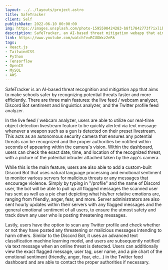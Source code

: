 ```yaml
---
layout: ../../layouts/project.astro
title: SafeTracker
client: Self
publishDate: 2022-06-10 00:00:00
img: https://images.unsplash.com/photo-1595590424283-b8f17842773f?ixlib=rb-4.0.3&ixid=MnwxMjA3fDB8MHxwaG90by1wYWdlfHx8fGVufDB8fHx8&auto=format&fit=crop&w=2670&q=80
description: SafeTracker, an AI-based threat mitigation webapp that aims to make schools safer by recognizing potential threats faster and more efficiently. 
link: https://www.youtube.com/watch?v=RCUOWxz2eRk
tags:
- React.js
- TailwindCSS
- Python
- Tensorflow
- OpenCV
- MySQL
- AWS
---
```


SafeTracker is an AI-based threat recognition and mitigation app that aims to make schools safer by recognizing potential threats faster and more efficiently. There are three main features: the live feed / webcam analyzer, Discord Bot sentiment and linguistics analyzer, and the Twitter profile feed analyzer.

In the live feed / webcam analyzer, users are able to utilize our real-time object detection livestream feature to be quickly alerted via text message whenever a weapon such as a gun is detected on their preset livestream. This acts as an autonomous security camera that ensures any potential threats can be recognized and the proper authorities be notified within seconds of appearing within the camera's vision. Within the dashboard, users can check the exact date, time, and location of the recognized threat, with a picture of the potential intruder attached taken by the app's camera.

While this is the main feature, users are also able to add a custom-built Discord Bot that uses natural language processing and emotional sentiment to monitor various servers for malicious threats or any messages that encourage violence. Simply by typing in "/profile" and the name of Discord user, the bot will be able to pull up all flagged messages the scanned user has sent as well as a pie chart depicting what his/her relative emotions are, ranging from friendly, anger, fear, and more. Server administrators are also sent hourly updates within their servers with any flagged messages and the general emotional sentiment of all users, to ensure the utmost safety and track down any user who is posting threatening messages.

Lastly, users have the option to scan any Twitter profile and check whether or not they have posted any threatening or malicious messages intending to harm others. Similar to the Discord Bot, it uses an advanced text classification machine learning model, and users are subsequently notified via text message when an online threat is detected. Users can additionally view the exact flagged message, user tag, user name, and a pie chart of the emotional sentiment (friendly, anger, fear, etc...) in the Twitter feed dashboard and are able to contact the proper authorities if necessary.  

